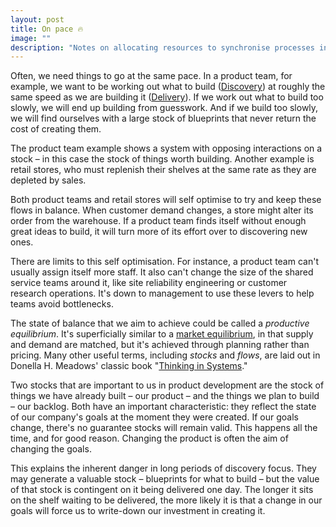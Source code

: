 ```yaml
---
layout: post
title: On pace 🔥
image: ""
description: "Notes on allocating resources to synchronise processes in companies."
---
```


Often, we need things to go at the same pace. In a product team, for example, we want to be working out what to build ([Discovery](https://svpg.com/product-discovery/)) at roughly the same speed as we are building it ([Delivery](https://martinfowler.com/bliki/ContinuousDelivery.html)). If we work out what to build too slowly, we will end up building from guesswork. And if we build too slowly, we will find ourselves with a large stock of blueprints that never return the cost of creating them.

The product team example shows a system with opposing interactions on a stock – in this case the stock of things worth building. Another example is retail stores, who must replenish their shelves at the same rate as they are depleted by sales.

Both product teams and retail stores will self optimise to try and keep these flows in balance. When customer demand changes, a store might alter its order from the warehouse. If a product team finds itself without enough great ideas to build, it will turn more of its effort over to discovering new ones.

There are limits to this self optimisation. For instance, a product team can't usually assign itself more staff. It also can't change the size of the shared service teams around it, like site reliability engineering or customer research operations. It's down to management to use these levers to help teams avoid bottlenecks.

The state of balance that we aim to achieve could be called a *productive equilibrium*. It's superficially similar to a [market equilibrium](https://www.investopedia.com/terms/e/equilibrium.asp), in that supply and demand are matched, but it's achieved through planning rather than pricing. Many other useful terms, including *stocks* and *flows*, are laid out in Donella H. Meadows' classic book "[Thinking in Systems](https://www.amazon.com/s?k=thinking+in+systems)."

Two stocks that are important to us in product development are the stock of things we have already built – our product – and the things we plan to build – our backlog. Both have an important characteristic: they reflect the state of our company's goals at the moment they were created. If our goals change, there's no guarantee stocks will remain valid. This happens all the time, and for good reason. Changing the product is often the aim of changing the goals.

This explains the inherent danger in long periods of discovery focus. They may generate a valuable stock – blueprints for what to build – but the value of that stock is contingent on it being delivered one day. The longer it sits on the shelf waiting to be delivered, the more likely it is that a change in our goals will force us to write-down our investment in creating it.
